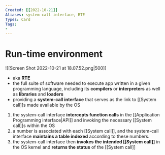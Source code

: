 ```yaml
---
Created: [[2022-10-21]]
Aliases: system call interface, RTE
Types: Card
Tags: 
- 
---
```

# Run-time environment
![[Screen Shot 2022-10-21 at 18.07.52.png|500]]
- aka **RTE**
- the full suite of software needed to execute app written in a given programming language, including its **compilers** or **interpreters** as well as **libraries** and **loaders**
- providing a **system-call interface** that serves as the link to [[System call]]s made available by the OS

1. the system-call interface **intercepts function calls** in the [[Application Programming interface|API]] and invoking the necessary [[System call]]s within the OS
2. a number is associated with each [[System call]], and the system-call interface **maintains a table indexed** according to these numbers. 
3. the system-call interface then **invokes the intended [[System call]]** in the OS kernel and **returns the status** of the [[System call]]
